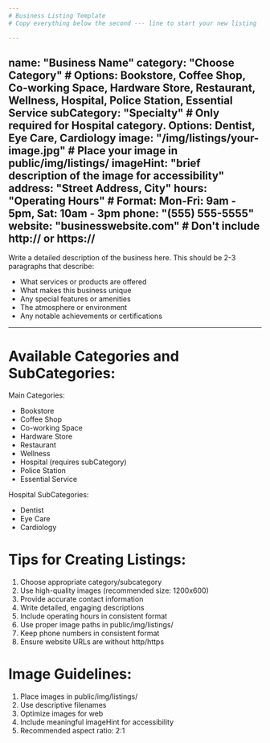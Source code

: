 ```yaml
---
# Business Listing Template
# Copy everything below the second --- line to start your new listing

---
```

name: "Business Name"
category: "Choose Category" # Options: Bookstore, Coffee Shop, Co-working Space, Hardware Store, Restaurant, Wellness, Hospital, Police Station, Essential Service
subCategory: "Specialty" # Only required for Hospital category. Options: Dentist, Eye Care, Cardiology
image: "/img/listings/your-image.jpg" # Place your image in public/img/listings/
imageHint: "brief description of the image for accessibility"
address: "Street Address, City"
hours: "Operating Hours" # Format: Mon-Fri: 9am - 5pm, Sat: 10am - 3pm
phone: "(555) 555-5555"
website: "businesswebsite.com" # Don't include http:// or https://
---

Write a detailed description of the business here. This should be 2-3 paragraphs that describe:
- What services or products are offered
- What makes this business unique
- Any special features or amenities
- The atmosphere or environment
- Any notable achievements or certifications

---
# Available Categories and SubCategories:

Main Categories:
- Bookstore
- Coffee Shop
- Co-working Space
- Hardware Store
- Restaurant
- Wellness
- Hospital (requires subCategory)
- Police Station
- Essential Service

Hospital SubCategories:
- Dentist
- Eye Care
- Cardiology

# Tips for Creating Listings:
1. Choose appropriate category/subcategory
2. Use high-quality images (recommended size: 1200x600)
3. Provide accurate contact information
4. Write detailed, engaging descriptions
5. Include operating hours in consistent format
6. Use proper image paths in public/img/listings/
7. Keep phone numbers in consistent format
8. Ensure website URLs are without http/https

# Image Guidelines:
1. Place images in public/img/listings/
2. Use descriptive filenames
3. Optimize images for web
4. Include meaningful imageHint for accessibility
5. Recommended aspect ratio: 2:1
